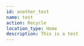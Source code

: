 ```yaml
---
id: another_test
name: test
action: Recycle
location_type: Home
description: This is a test
---
```

